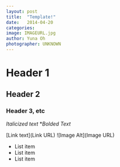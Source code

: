 ```yaml
---
layout: post
title:  "Template!"
date:   2014-04-20 
categories: 
image: IMAGEURL.jpg
author: Yuna Oh
photographer: UNKNOWN
---
```


# Header 1
## Header 2
### Header 3, etc

*Italicized text*
**Bolded Text*

[Link text](Link URL)
![Image Alt](Image URL)

* List item
* List item
* List item
